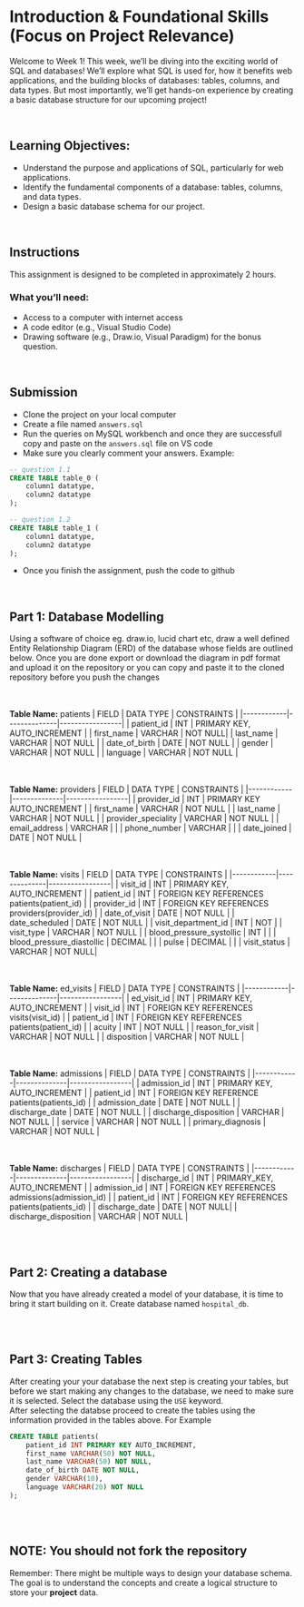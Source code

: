 # Introduction & Foundational Skills (Focus on Project Relevance)

Welcome to Week 1! This week, we’ll be diving into the exciting world of SQL and databases! We’ll explore what SQL is used for, how it benefits web applications, and the building blocks of databases: tables, columns, and data types. But most importantly, we’ll get hands-on experience by creating a basic database structure for our upcoming project!

<br/>

## Learning Objectives:
- Understand the purpose and applications of SQL, particularly for web applications.
- Identify the fundamental components of a database: tables, columns, and data types.
- Design a basic database schema for our project.

<br/>
  
## Instructions
This assignment is designed to be completed in approximately 2 hours.

### What you’ll need:
- Access to a computer with internet access
- A code editor (e.g., Visual Studio Code)
- Drawing software (e.g., Draw.io, Visual Paradigm) for the bonus question.

<br/>
  
## Submission
- Clone the project on your local computer
- Create a file named ```answers.sql```
- Run the queries on MySQL workbench and once they are successfull copy and paste on the ```answers.sql``` file on VS code
- Make sure you clearly comment your answers. Example:
```sql
-- question 1.1
CREATE TABLE table_0 (
    column1 datatype,
    column2 datatype
);

-- question 1.2
CREATE TABLE table_1 (
    column1 datatype,
    column2 datatype
);
```
- Once you finish the assignment, push the code to github

<br/>
  
## Part 1: Database Modelling
Using a software of choice eg. draw.io, lucid chart etc, draw a well defined Entity Relationship Diagram (ERD) of the database whose fields are outlined below. Once you are done export or download the diagram in pdf format and upload it on the repository or you can copy and paste it to the cloned repository before you push the changes

<br/><br/>
**Table Name:** patients
| FIELD | DATA TYPE | CONSTRAINTS |
|------------|--------------|-----------------|
| patient_id | INT | PRIMARY KEY, AUTO_INCREMENT |
| first_name | VARCHAR | NOT NULL|
| last_name | VARCHAR | NOT NULL |
| date_of_birth | DATE | NOT NULL |
| gender | VARCHAR | NOT NULL |
| language | VARCHAR | NOT NULL |


<br/><br/>
**Table Name:** providers
| FIELD | DATA TYPE | CONSTRAINTS |
|------------|--------------|-----------------|
| provider_id | INT | PRIMARY KEY AUTO_INCREMENT |
| first_name | VARCHAR | NOT NULL |
| last_name | VARCHAR | NOT NULL |
| provider_speciality | VARCHAR | NOT NULL |
| email_address | VARCHAR |  |
| phone_number | VARCHAR |  |
| date_joined | DATE | NOT NULL |

<br/><br/>
**Table Name:** visits
| FIELD | DATA TYPE | CONSTRAINTS |
|------------|--------------|-----------------|
| visit_id | INT | PRIMARY KEY, AUTO_INCREMENT |
| patient_id | INT | FOREIGN KEY REFERENCES patients(patient_id) |
| provider_id | INT | FOREIGN KEY REFERENCES providers(provider_id) |
| date_of_visit | DATE | NOT NULL |
| date_scheduled | DATE | NOT NULL |
| visit_department_id | INT | NOT |
| visit_type | VARCHAR | NOT NULL |
| blood_pressure_systollic | INT | |
| blood_pressure_diastollic | DECIMAL | |
| pulse | DECIMAL |  |
| visit_status | VARCHAR | NOT NULL|

<br/><br/>
**Table Name:** ed_visits
| FIELD | DATA TYPE | CONSTRAINTS |
|------------|--------------|-----------------|
| ed_visit_id | INT | PRIMARY KEY, AUTO_INCREMENT |
| visit_id | INT | FOREIGN KEY REFERENCES visits(visit_id) |
| patient_id | INT | FOREIGN KEY REFERENCES patients(patient_id) |
| acuity | INT | NOT NULL |
| reason_for_visit | VARCHAR | NOT NULL |
| disposition | VARCHAR | NOT NULL |

<br/><br/>
**Table Name:** admissions
| FIELD | DATA TYPE | CONSTRAINTS |
|------------|--------------|-----------------|
| admission_id | INT | PRIMARY KEY, AUTO_INCREMENT |
| patient_id | INT | FOREIGN KEY REFERENCE patients(patients_id) |
| admission_date | DATE | NOT NULL |
| discharge_date | DATE | NOT NULL |
| discharge_disposition | VARCHAR | NOT NULL |
| service | VARCHAR | NOT NULL |
| primary_diagnosis | VARCHAR | NOT NULL |


<br/><br/>
**Table Name:** discharges
| FIELD | DATA TYPE | CONSTRAINTS |
|------------|--------------|-----------------|
| discharge_id | INT | PRIMARY_KEY, AUTO_INCREMENT |
| admission_id | INT | FOREIGN KEY REFERENCES admissions(admission_id) |
| patient_id | INT | FOREIGN KEY REFERENCES patients(patients_id) |
| discharge_date | DATE | NOT NULL|
| discharge_disposition | VARCHAR | NOT NULL |

<br/><br/>
## Part 2: Creating a database
Now that you have already created a model of your database, it is time to bring it start building on it. Create database named ```hospital_db```.

<br/><br/>
## Part 3: Creating Tables
After creating your your database the next step is creating your tables, but before we start making any changes to the database, we need to make sure it is selected. Select the database using the ```USE``` keyword.<br/>
After selecting the databse proceed to create the tables using the information provided in the tables above. For Example
```sql
CREATE TABLE patients(
    patient_id INT PRIMARY KEY AUTO_INCREMENT,
    first_name VARCHAR(50) NOT NULL,
    last_name VARCHAR(50) NOT NULL,
    date_of_birth DATE NOT NULL,
    gender VARCHAR(10),
    language VARCHAR(20) NOT NULL
);
```

<br/><br/>
## NOTE: You should not fork the repository
Remember: There might be multiple ways to design your database schema. The goal is to understand the concepts and create a logical structure to store your **project** data.

